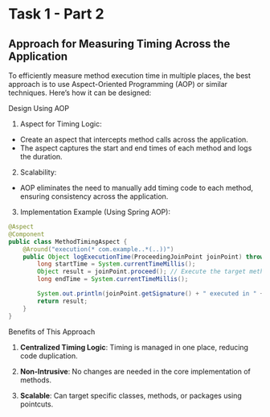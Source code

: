 # Task 1 - Part 2

## Approach for Measuring Timing Across the Application

To efficiently measure method execution time in multiple places, the best approach is to use Aspect-Oriented Programming (AOP) or similar techniques. Here’s how it can be designed:

Design Using AOP

1. Aspect for Timing Logic:
- Create an aspect that intercepts method calls across the application.
- The aspect captures the start and end times of each method and logs the duration.

2. Scalability:
- AOP eliminates the need to manually add timing code to each method, ensuring consistency across the application.

3. Implementation Example (Using Spring AOP):

```java
@Aspect
@Component
public class MethodTimingAspect {
    @Around("execution(* com.example..*(..))")
    public Object logExecutionTime(ProceedingJoinPoint joinPoint) throws Throwable {
        long startTime = System.currentTimeMillis();
        Object result = joinPoint.proceed(); // Execute the target method
        long endTime = System.currentTimeMillis();

        System.out.println(joinPoint.getSignature() + " executed in " + (endTime - startTime) + " ms");
        return result;
    }
}
```

Benefits of This Approach
1. <b>Centralized Timing Logic</b>: Timing is managed in one place, reducing code duplication.

2. <b>Non-Intrusive</b>: No changes are needed in the core implementation of methods.

3. <b>Scalable</b>: Can target specific classes, methods, or packages using pointcuts.